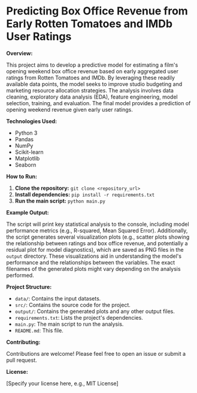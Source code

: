 # Predicting Box Office Revenue from Early Rotten Tomatoes and IMDb User Ratings

**Overview:**

This project aims to develop a predictive model for estimating a film's opening weekend box office revenue based on early aggregated user ratings from Rotten Tomatoes and IMDb.  By leveraging these readily available data points, the model seeks to improve studio budgeting and marketing resource allocation strategies. The analysis involves data cleaning, exploratory data analysis (EDA), feature engineering, model selection, training, and evaluation.  The final model provides a prediction of opening weekend revenue given early user ratings.

**Technologies Used:**

* Python 3
* Pandas
* NumPy
* Scikit-learn
* Matplotlib
* Seaborn


**How to Run:**

1. **Clone the repository:**  `git clone <repository_url>`
2. **Install dependencies:** `pip install -r requirements.txt`
3. **Run the main script:** `python main.py`


**Example Output:**

The script will print key statistical analysis to the console, including model performance metrics (e.g., R-squared, Mean Squared Error).  Additionally, the script generates several visualization plots (e.g., scatter plots showing the relationship between ratings and box office revenue, and potentially a residual plot for model diagnostics), which are saved as PNG files in the `output` directory.  These visualizations aid in understanding the model's performance and the relationships between the variables.  The exact filenames of the generated plots might vary depending on the analysis performed.


**Project Structure:**

* `data/`: Contains the input datasets.
* `src/`: Contains the source code for the project.
* `output/`: Contains the generated plots and any other output files.
* `requirements.txt`: Lists the project's dependencies.
* `main.py`: The main script to run the analysis.
* `README.md`: This file.


**Contributing:**

Contributions are welcome! Please feel free to open an issue or submit a pull request.


**License:**

[Specify your license here, e.g., MIT License]
